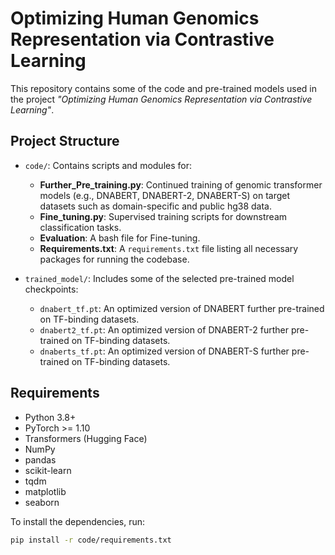 # Optimizing Human Genomics Representation via Contrastive Learning

This repository contains some of the code and pre-trained models used in the project *"Optimizing Human Genomics Representation via Contrastive Learning"*.
## Project Structure

- `code/`: Contains scripts and modules for:
  - **Further_Pre_training.py**: Continued training of genomic transformer models (e.g., DNABERT, DNABERT-2, DNABERT-S) on target datasets such as domain-specific and public hg38 data.
  - **Fine_tuning.py**: Supervised training scripts for downstream classification tasks.
  - **Evaluation**: A bash file for Fine-tuning.
  - **Requirements.txt**: A `requirements.txt` file listing all necessary packages for running the codebase.

- `trained_model/`: Includes some of the selected pre-trained model checkpoints:
  - `dnabert_tf.pt`: An optimized version of DNABERT further pre-trained on TF-binding datasets.
  - `dnabert2_tf.pt`: An optimized version of DNABERT-2 further pre-trained on TF-binding datasets.
  - `dnaberts_tf.pt`: An optimized version of DNABERT-S further pre-trained on TF-binding datasets.
## Requirements

- Python 3.8+
- PyTorch >= 1.10
- Transformers (Hugging Face)
- NumPy
- pandas
- scikit-learn
- tqdm
- matplotlib
- seaborn

To install the dependencies, run:

```bash
pip install -r code/requirements.txt
```

<!-- To apply further pre-trainning, run:

```bash
pip install -r code/requirements.txt
``` -->